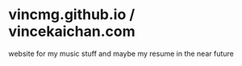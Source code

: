 # vincmg.github.io / vincekaichan.com
website for my music stuff and maybe my resume in the near future
